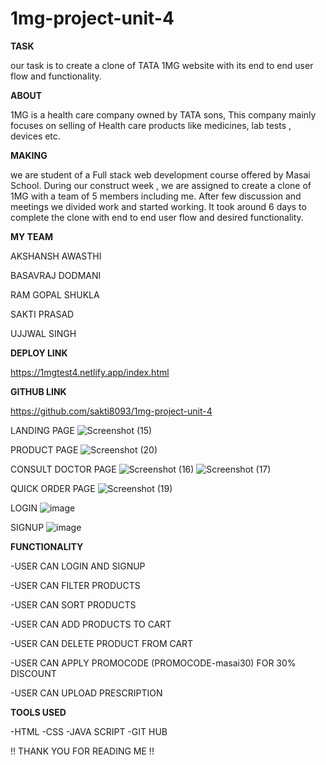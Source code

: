 # 1mg-project-unit-4
**TASK**

our task is to create a clone of TATA 1MG website with its end to end user flow and functionality.

**ABOUT**

1MG is a health care company owned by TATA sons, This company mainly focuses on selling of Health care products like medicines, lab tests , devices etc.

**MAKING**

 we are student of a Full stack web development course offered by Masai School. During our construct week , we are assigned to create a clone of 1MG with a team of 5 members including me. After few discussion and meetings we divided work and started working. It took around 6 days to complete the clone with end to end user flow and desired functionality.

**MY TEAM**

AKSHANSH AWASTHI

BASAVRAJ DODMANI

RAM GOPAL SHUKLA

SAKTI PRASAD

UJJWAL SINGH

**DEPLOY LINK**

https://1mgtest4.netlify.app/index.html

**GITHUB LINK**

https://github.com/sakti8093/1mg-project-unit-4

LANDING PAGE
![Screenshot (15)](https://user-images.githubusercontent.com/108941042/183388922-b2f32eec-6228-405a-91eb-03bf746ef1b1.png)


PRODUCT PAGE
![Screenshot (20)](https://user-images.githubusercontent.com/108941042/183389709-85f9c5a9-8f80-4a52-ab97-f4362beb1f24.png)


CONSULT DOCTOR PAGE
![Screenshot (16)](https://user-images.githubusercontent.com/108941042/183389415-5a6e59af-05c5-4e43-9c53-d378044ec735.png)
![Screenshot (17)](https://user-images.githubusercontent.com/108941042/183389579-89610dcd-7942-4bc5-87f8-049d6fb812cc.png)


QUICK ORDER PAGE
![Screenshot (19)](https://user-images.githubusercontent.com/108941042/183389837-1d06882f-3c64-455d-8d9d-3bcc76d477b0.png)

LOGIN 
![image](https://user-images.githubusercontent.com/108941042/183390198-f6fedb49-7c60-469d-97ce-0322f6b02d59.png)

SIGNUP
![image](https://user-images.githubusercontent.com/108941042/183390530-66d1cf48-906c-4abd-a1ac-27e08abdb3cd.png)

**FUNCTIONALITY**

-USER CAN LOGIN AND SIGNUP

-USER CAN FILTER PRODUCTS

-USER CAN SORT PRODUCTS

-USER CAN ADD PRODUCTS TO CART

-USER CAN DELETE PRODUCT FROM CART

-USER CAN APPLY PROMOCODE (PROMOCODE-masai30) FOR 30% DISCOUNT

-USER CAN UPLOAD PRESCRIPTION

**TOOLS USED**

-HTML
-CSS
-JAVA SCRIPT
-GIT HUB

!! THANK YOU FOR READING ME !!




